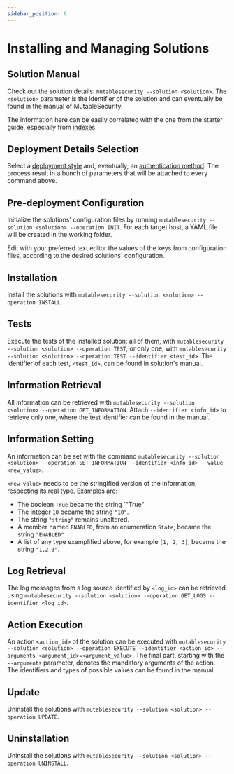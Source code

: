 ```yaml
---
sidebar_position: 6
---
```


# Installing and Managing Solutions

## Solution Manual

Check out the solution details: `mutablesecurity --solution <solution>`. The `<solution>` parameter is the identifier of the solution and can eventually be found in the manual of MutableSecurity.

The information here can be easily correlated with the one from the starter guide, especially from [indexes](basics/Indexes).

## Deployment Details Selection

Select a [deployment style](./Selecting%20the%20Deployment%20Style.md) and, eventually, an [authentication method](Selecting%20an%20Authentication%20Method%20for%20Remote%20Deployment.md). The process result in a bunch of parameters that will be attached to every command above.

## Pre-deployment Configuration

Initialize the solutions' configuration files by running `mutablesecurity --solution <solution> --operation INIT`. For each target host, a YAML file will be created in the working folder.

Edit with your preferred text editor the values of the keys from configuration files, according to the desired solutions' configuration.

## Installation

Install the solutions with `mutablesecurity --solution <solution> --operation INSTALL`.

## Tests

Execute the tests of the installed solution: all of them, with `mutablesecurity --solution <solution> --operation TEST`, or only one, with `mutablesecurity --solution <solution> --operation TEST --identifier <test_id>`. The identifier of each test, `<test_id>`, can be found in solution's manual.

## Information Retrieval

All information can be retrieved with `mutablesecurity --solution <solution> --operation GET_INFORMATION`. Attach `--identifier <info_id>` to retrieve only one, where the test identifier can be found in the manual.

## Information Setting

An information can be set with the command `mutablesecurity --solution <solution> --operation SET_INFORMATION --identifier <info_id> --value <new_value>`.

`<new_value>` needs to be the stringified version of the information, respecting its real type. Examples are:
- The boolean `True` became the string `"True"
- The integer `10` became the string `"10"`.
- The string `"string"` remains unaltered.
- A member named `ENABLED`, from an enumeration `State`, became the string `"ENABLED"`
- A list of any type exemplified above, for example `[1, 2, 3]`, became the string `"1,2,3"`.

## Log Retrieval

The log messages from a log source identified by `<log_id>` can be retrieved using `mutablesecurity --solution <solution> --operation GET_LOGS --identifier <log_id>`.

## Action Execution

An action `<action_id>` of the solution can be executed with `mutablesecurity --solution <solution> --operation EXECUTE --identifier <action_id> --arguments <argument_id>=<argument_value>`. The final part, starting with the `--arguments` parameter, denotes the mandatory arguments of the action. The identifiers and types of possible values can be found in the manual.

## Update

Uninstall the solutions with `mutablesecurity --solution <solution> --operation UPDATE`.

## Uninstallation

Uninstall the solutions with `mutablesecurity --solution <solution> --operation UNINSTALL`.